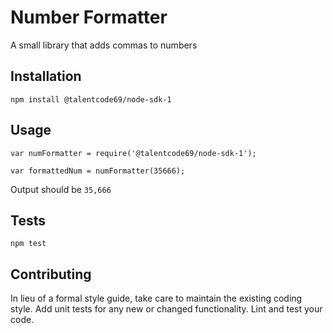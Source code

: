 Number Formatter
=========

A small library that adds commas to numbers

## Installation

  `npm install @talentcode69/node-sdk-1`

## Usage

    var numFormatter = require('@talentcode69/node-sdk-1');

    var formattedNum = numFormatter(35666);
  
  
  Output should be `35,666`


## Tests

  `npm test`

## Contributing

In lieu of a formal style guide, take care to maintain the existing coding style. Add unit tests for any new or changed functionality. Lint and test your code.
